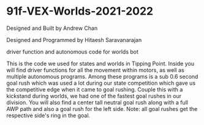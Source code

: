# 91f-VEX-Worlds-2021-2022

Designed and Built by Andrew Chan

Designed and Programmed by Hitaesh Saravanarajan

driver function and autonomous code for worlds bot

This is the code we used for states and worlds in Tipping Point. Inside you will find driver functions for all the movement within motors, as well as multiple autonomous programs. Among these programs is a sub 0.6 second goal rush which was used a lot during our state competition which gave us the competitive edge when it came to goal rushing. Couple this with a kickstand during worlds, we had one of the fastest goal rushes in our division. You will also find a center tall neutral goal rush along with a full AWP path and also a goal rush for the left side. Note: all goal rushes get the respective side's ring in the goal.
